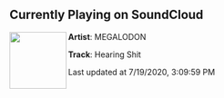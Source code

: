## Currently Playing on SoundCloud

[<img align="left" width="100" src="https://i1.sndcdn.com/artworks-YysC4JdktEJl31sC-w1KrSw-t50x50.jpg">](https://soundcloud.com/megalodon/hearing-shit)

**Artist**: MEGALODON 

**Track**: Hearing Shit

Last updated at 7/19/2020, 3:09:59 PM
